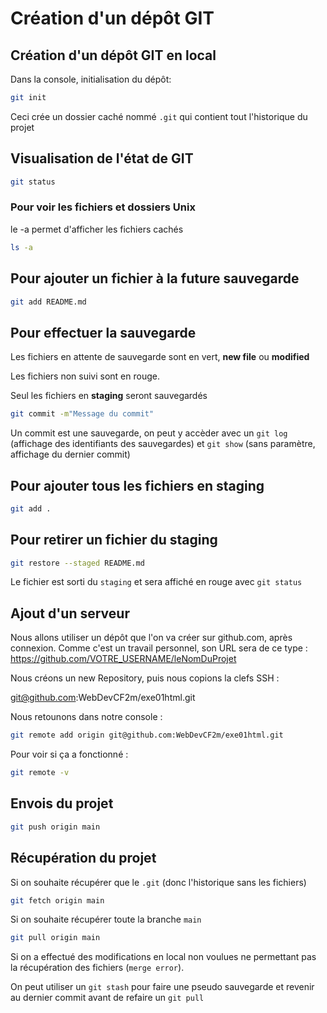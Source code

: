 

 
# Création d'un dépôt GIT

## Création d'un dépôt GIT en local

Dans la console, initialisation du dépôt:

```bash
git init
```

Ceci crée un dossier caché nommé `.git` qui contient tout l'historique du projet

## Visualisation de l'état de GIT

```bash
git status
```

### Pour voir les fichiers et dossiers Unix

le -a permet d'afficher les fichiers cachés

```bash
ls -a
```

## Pour ajouter un fichier à la future sauvegarde

```bash
git add README.md
```

## Pour effectuer la sauvegarde

Les fichiers en attente de sauvegarde sont en vert, **new file** ou **modified**

Les fichiers non suivi sont en rouge.

Seul les fichiers en **staging** seront sauvegardés

```bash
git commit -m"Message du commit"
```

Un commit est une sauvegarde, on peut y accèder 
avec un `git log` (affichage des identifiants des sauvegardes)
et `git show` (sans paramètre, affichage du dernier commit)

## Pour ajouter tous les fichiers en staging

```bash
git add .
```

## Pour retirer un fichier du staging

```bash
git restore --staged README.md
```

Le fichier est sorti du `staging` et sera affiché en rouge avec `git status`

## Ajout d'un serveur 

Nous allons utiliser un dépôt que l'on va créer sur github.com,
après connexion. Comme c'est un travail personnel, son URL sera
 de ce type : https://github.com/VOTRE_USERNAME/leNomDuProjet

Nous créons un new Repository, puis nous copions la clefs SSH :

git@github.com:WebDevCF2m/exe01html.git


Nous retounons dans notre console :

```bash
git remote add origin git@github.com:WebDevCF2m/exe01html.git
```

Pour voir si ça a fonctionné :

```bash
git remote -v
```

## Envois du projet

```bash
git push origin main
```

## Récupération du projet

Si on souhaite récupérer que le `.git` (donc l'historique sans les fichiers)

```bash
git fetch origin main
```

Si on souhaite récupérer toute la branche `main`

```bash
git pull origin main
```

Si on a effectué des modifications en local non voulues ne permettant pas 
la récupération des fichiers (`merge error`).

On peut utiliser un `git stash` pour faire une pseudo sauvegarde et revenir au dernier commit
avant de refaire un `git pull`
